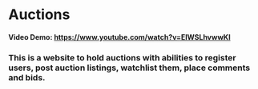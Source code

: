 # Auctions
#### Video Demo:  <https://www.youtube.com/watch?v=ElWSLhvwwKI>

### This is a website to hold auctions with abilities to register users, post auction listings, watchlist them, place comments and bids.

